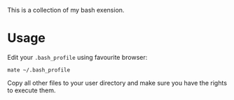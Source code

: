 This is a collection of my bash exension.

# Usage

Edit your `.bash_profile` using favourite browser:

    mate ~/.bash_profile
    
Copy all other files to your user directory and make sure you have the rights to execute them.